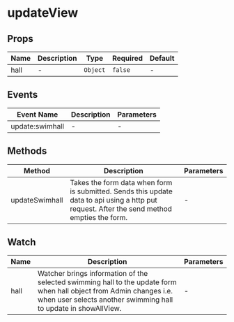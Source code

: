 # updateView

## Props

<!-- @vuese:updateView:props:start -->
|Name|Description|Type|Required|Default|
|---|---|---|---|---|
|hall|-|`Object`|`false`|-|

<!-- @vuese:updateView:props:end -->


## Events

<!-- @vuese:updateView:events:start -->
|Event Name|Description|Parameters|
|---|---|---|
|update:swimhall|-|-|

<!-- @vuese:updateView:events:end -->


## Methods

<!-- @vuese:updateView:methods:start -->
|Method|Description|Parameters|
|---|---|---|
|updateSwimhall|Takes the form data when form is submitted. Sends this update data to api using a http put request. After the send method empties the form.|-|

<!-- @vuese:updateView:methods:end -->


## Watch

<!-- @vuese:updateView:watch:start -->
|Name|Description|Parameters|
|---|---|---|
|hall|Watcher brings information of the selected swimming hall to the update form when hall object from Admin changes i.e. when user selects another swimming hall to update in showAllView.|-|

<!-- @vuese:updateView:watch:end -->


